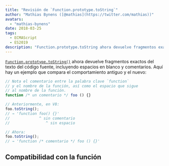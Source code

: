 ```yaml
---
title: "Revisión de `Function.prototype.toString`"
author: "Mathias Bynens ([@mathias](https://twitter.com/mathias))"
avatars:
  - "mathias-bynens"
date: 2018-03-25
tags:
  - ECMAScript
  - ES2019
description: "Function.prototype.toString ahora devuelve fragmentos exactos del texto del código fuente, incluyendo espacios en blanco y comentarios."
---
```

[`Function.prototype.toString()`](https://tc39.es/Function-prototype-toString-revision/) ahora devuelve fragmentos exactos del texto del código fuente, incluyendo espacios en blanco y comentarios. Aquí hay un ejemplo que compara el comportamiento antiguo y el nuevo:

<!--truncate-->
```js
// Nota el comentario entre la palabra clave `function`
// y el nombre de la función, así como el espacio que sigue
// al nombre de la función.
function /* un comentario */ foo () {}

// Anteriormente, en V8:
foo.toString();
// → 'function foo() {}'
//             ^ sin comentario
//                ^ sin espacio

// Ahora:
foo.toString();
// → 'function /* comentario */ foo () {}'
```

## Compatibilidad con la función

<feature-support chrome="66 /blog/v8-release-66#function-tostring"
                 firefox="yes"
                 safari="no"
                 nodejs="8"
                 babel="no"></feature-support>
